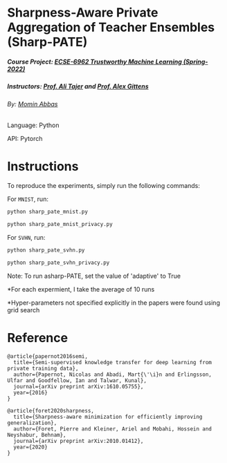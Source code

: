 # Sharpness-Aware Private Aggregation of Teacher Ensembles (Sharp-PATE)
##### Course Project: [ECSE-6962 Trustworthy Machine Learning (Spring-2022)](https://piazza.com/class/ky4olbgarmr2du)
##### Instructors: [Prof. Ali Tajer](https://www.isg-rpi.com/) and [Prof. Alex Gittens](https://www.cs.rpi.edu/~gittea/)
###### By: [Momin Abbas](https://mominabbas.github.io/)



Language: Python

API: Pytorch

# Instructions
To reproduce the experiments, simply run the following commands:

For `MNIST`, run:  

```bash
python sharp_pate_mnist.py
```
```bash
python sharp_pate_mnist_privacy.py
```

For `SVHN`, run:  

```bash
python sharp_pate_svhn.py
```
```bash
python sharp_pate_svhn_privacy.py
```

Note: To run asharp-PATE, set the value of 'adaptive' to True

*For each expermient, I take the average of 10 runs

*Hyper-parameters not specified explicitly in the papers were found using grid search

# Reference
```
@article{papernot2016semi,
  title={Semi-supervised knowledge transfer for deep learning from private training data},
  author={Papernot, Nicolas and Abadi, Mart{\'\i}n and Erlingsson, Ulfar and Goodfellow, Ian and Talwar, Kunal},
  journal={arXiv preprint arXiv:1610.05755},
  year={2016}
}

@article{foret2020sharpness,
  title={Sharpness-aware minimization for efficiently improving generalization},
  author={Foret, Pierre and Kleiner, Ariel and Mobahi, Hossein and Neyshabur, Behnam},
  journal={arXiv preprint arXiv:2010.01412},
  year={2020}
}

```

